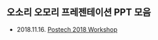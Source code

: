 ## 오소리 오모리 프레젠테이션 PPT 모음

- 2018.11.16. [Postech 2018 Workshop](https://osoriandomori.github.io/Presentation/template/postech2018)